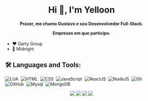<h1 align="center">Hi 👋, I'm Yelloon</h1>
<h4 align="center">
  Prazer, me chamo Gustavo e sou Desenvolvedor Full-Stack.

  Empresas em que participo.
</h4>

- ❤ Garty Group
- 💜 Midnight

## 🛠 Languages and Tools:

  ![LUA](https://img.shields.io/badge/-LUA-05122A?style=flat&logo=lua)&nbsp;
  ![HTML](https://img.shields.io/badge/-HTML-05122A?style=flat&logo=HTML5)&nbsp;
  ![CSS](https://img.shields.io/badge/-CSS-05122A?style=flat&logo=CSS3&logoColor=1572B6)&nbsp;
  ![JavaScript](https://img.shields.io/badge/-JavaScript-05122A?style=flat&logo=javascript)&nbsp;
  ![ReactJS](https://img.shields.io/badge/-React-05122A?style=flat&logo=react)&nbsp;
  ![NodeJS](https://img.shields.io/badge/-Node-05122A?style=flat&logo=nodedotjs)&nbsp;
  ![Git](https://img.shields.io/badge/-Git-05122A?style=flat&logo=git)&nbsp;
  ![GitHub](https://img.shields.io/badge/-GitHub-05122A?style=flat&logo=github)&nbsp;
  ![Mysql](https://img.shields.io/badge/-Mysql-05122A?style=flat&logo=mysql)&nbsp;
  ![MongoDB](https://img.shields.io/badge/-MongoDB-05122A?style=flat&logo=mongodb)&nbsp;


<div align="center"> 
  <a href="https://www.youtube.com/@yelloon1681" target="_blank"><img src="https://img.shields.io/badge/YouTube-FF0000?style=for-the-badge&logo=youtube&logoColor=white" target="_blank"></a>
  <a href="https://www.instagram.com/g.soares30/" target="_blank"><img src="https://img.shields.io/badge/-Instagram-%23E4405F?style=for-the-badge&logo=instagram&logoColor=white" target="_blank"></a>
  <a href = "mailto: gustavocosendey.dev@gmail.com"><img src="https://img.shields.io/badge/-Gmail-%23333?style=for-the-badge&logo=gmail&logoColor=white" target="_blank"></a>
  <a href="https://www.linkedin.com/in/gustavo-cosendey" target="_blank"><img src="https://img.shields.io/badge/-LinkedIn-%230077B5?style=for-the-badge&logo=linkedin&logoColor=white" target="_blank"></a> 
</div>
